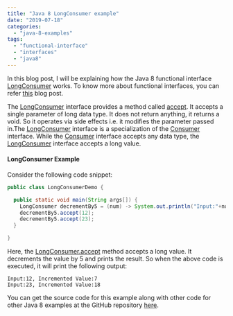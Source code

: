 ```yaml
---
title: "Java 8 LongConsumer example"
date: "2019-07-18"
categories: 
  - "java-8-examples"
tags: 
  - "functional-interface"
  - "interfaces"
  - "java8"
---
```


In this blog post, I will be explaining how the Java 8 functional interface [LongConsumer](https://docs.oracle.com/javase/8/docs/api/java/util/function/LongConsumer.html) works. To know more about functional interfaces, you can refer [this](../java8-features/java-8-functional-interface.md) blog post.

The [LongConsumer](https://docs.oracle.com/javase/8/docs/api/java/util/function/LongConsumer.html) interface provides a method called [accept](https://docs.oracle.com/javase/8/docs/api/java/util/function/LongConsumer.html#accept-long-). It accepts a single parameter of long data type. It does not return anything, it returns a void. So it operates via side effects i.e. it modifies the parameter passed in.The [LongConsumer](https://docs.oracle.com/javase/8/docs/api/java/util/function/LongConsumer.html) interface is a specialization of the [Consumer](java-8-consumer-interface-example.md) interface. While the [Consumer](java-8-consumer-interface-example.md)  interface accepts any data type, the [LongConsumer](https://docs.oracle.com/javase/8/docs/api/java/util/function/LongConsumer.html) interface accepts a long value. 
#### LongConsumer Example

Consider the following code snippet:

```java
public class LongConsumerDemo {

  public static void main(String args[]) {
    LongConsumer decrementBy5 = (num) -> System.out.println("Input:"+num+", Incremented Value:"+(num-5));
    decrementBy5.accept(12);
    decrementBy5.accept(23);
  }

}

```

Here, the [LongConsumer.accept](https://docs.oracle.com/javase/8/docs/api/java/util/function/LongConsumer.html#accept-long-) method accepts a long value. It decrements the value by 5 and prints the result. So when the above code is executed, it will print the following output:

```
Input:12, Incremented Value:7
Input:23, Incremented Value:18
```

You can get the source code for this example along with other code for other Java 8 examples at the GitHub repository [here](https://github.com/reshmabidikar/Java8Demo).
